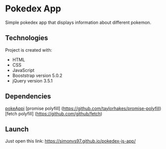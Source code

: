 # Pokedex App

Simple pokedex app that displays information about different pokemon.

## Technologies
Project is created with:
* HTML
* CSS
* JavaScript
* Booststrap version 5.0.2
* jQuery version 3.5.1

## Dependencies
[pokeAppi](https://pokeapi.co/)
[promise polyfill] (https://github.com/taylorhakes/promise-polyfill)
[fetch polyfill] (https://github.com/github/fetch)

## Launch
Just open this link: https://simonvs97.github.io/pokedex-js-app/
